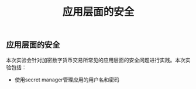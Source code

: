 ﻿---
title: "应用层面的安全"
chapter: false
weight: 70
tags:
  - beginner
---

## 应用层面的安全

本次实验会针对加密数字货币交易所常见的应用层面的安全问题进行实践。本次实验包括：

* 使用secret manager管理应用的用户名和密码
